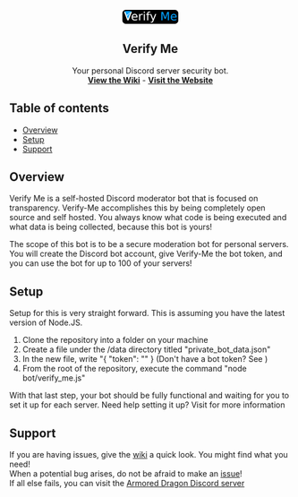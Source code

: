 <p align="center">
  <a href="https://github.com/Armored-Dragon/Verify-Me">
    <img src="https://raw.githubusercontent.com/Armored-Dragon/Verify-Me/master/img/logo.png" width="100">
  </a>
  <h2 align="center">Verify Me</h2>
  <p align="center">
    Your personal Discord server security bot.
    <br />
    <a href="https://github.com/Armored-Dragon/Steam-Account-Protection/wiki"><strong>View the Wiki</strong></a>
		 - 
	  <a href="https://chrome.google.com/webstore/detail/steam-account-protection/klbjlhhdphemeeblhgdmibjjfmgalofi"><strong>Visit the Website</strong></a>
  </p>
</p>

## Table of contents
* [Overview](#overview)
* [Setup](#setup)
* [Support](#support)

## Overview
Verify Me is a self-hosted Discord moderator bot that is focused on transparency. Verify-Me accomplishes this by being completely open source and self hosted.
You always know what code is being executed and what data is being collected, because this bot is yours!

The scope of this bot is to be a secure moderation bot for personal servers.
You will create the Discord bot account, give Verify-Me the bot token, and you can use the bot for up to 100 of your servers!

## Setup
Setup for this is very straight forward. This is assuming you have the latest version of Node.JS.

1. Clone the repository into a folder on your machine
2. Create a file under the /data directory titled "private_bot_data.json"
3. In the new file, write "{ "token": "<Your Bot Token>" }  (Don't have a bot token? See <!-- TODO: Make WIKI Page -->)
4. From the root of the repository, execute the command "node bot/verify_me.js"

With that last step, your bot should be fully functional and waiting for you to set it up for each server.
Need help setting it up? Visit <!-- TODO: Make WIKI Page --> for more information

## Support
If you are having issues, give the [wiki](https://github.com/Armored-Dragon/Verify-Me/wiki) a quick look. You might find what you need!<br>
When a potential bug arises, do not be afraid to make an [issue](https://github.com/Armored-Dragon/Verify-Me/issues)!<br>
If all else fails, you can visit the [Armored Dragon Discord server](https://armoreddragon.com/html/discord-redirect)